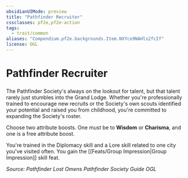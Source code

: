 ```yaml
---
obsidianUIMode: preview
title: "Pathfinder Recruiter"
cssclasses: pf2e,pf2e-action
tags:
  - trait/common
aliases: "Compendium.pf2e.backgrounds.Item.NXYce9NAHls2fcIf"
license: OGL
---
```

# Pathfinder Recruiter

### 






The Pathfinder Society's always on the lookout for talent, but that talent rarely just stumbles into the Grand Lodge. Whether you're professionally trained to encourage new recruits or the Society's own scouts identified your potential and raised you from childhood, you're committed to expanding the Society's roster.

Choose two attribute boosts. One must be to **Wisdom** or **Charisma**, and one is a free attribute boost.

You're trained in the Diplomacy skill and a Lore skill related to one city you've visited often. You gain the [[Feats/Group Impression|Group Impression]] skill feat.

*Source: Pathfinder Lost Omens Pathfinder Society Guide*
*OGL*